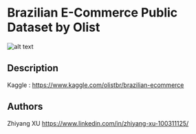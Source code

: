 # Brazilian E-Commerce Public Dataset by Olist



![alt text](https://storage.googleapis.com/kaggle-organizations/1942/thumbnail.png?r=51)


## Description
Kaggle : https://www.kaggle.com/olistbr/brazilian-ecommerce


## Authors

Zhiyang XU
https://www.linkedin.com/in/zhiyang-xu-100311125/
